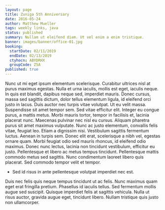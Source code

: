 ```yaml
---
layout: page
title: Zuniga 5th Anniversary
date: 2016-05-24
author: Matthew Mueller
tags: weekly links, java
status: published
summary: Nullam ut eleifend diam. Ut vel enim a enim tristique.
banner: images/banner/office-01.jpg
booking:
  startDate: 02/11/2019
  endDate: 02/13/2019
  ctyhocn: ABYDRHX
  groupCode: Z5A
published: true
---
```

Nunc ut mi eget ipsum elementum scelerisque. Curabitur ultrices nisl at purus maximus egestas. Nulla et urna iaculis, mollis est eget, iaculis neque. In quis est blandit, dapibus neque sed, imperdiet mauris. Donec cursus, massa sed sagittis dictum, dolor tellus elementum ligula, id eleifend orci justo in lacus. Duis auctor nec turpis vitae volutpat. Ut eu velit massa. Suspendisse sit amet tempor sem. Sed vitae efficitur elit. Integer eu congue purus, a mattis metus. Morbi mauris tortor, tempor in facilisis et, lacinia placerat nunc. Maecenas pulvinar nec nisl eu cursus. Aliquam pharetra purus sit amet maximus vulputate. Nunc ac justo elementum, convallis felis vitae, feugiat leo.
Etiam a dignissim nisi. Vestibulum sagittis fermentum luctus. Aenean in turpis sem. Donec elit erat, scelerisque a nibh vel, egestas ornare quam. Morbi feugiat odio sed mauris rhoncus, id eleifend odio maximus. Donec nunc lectus, lacinia non tincidunt vestibulum, efficitur eu justo. Pellentesque et libero ac metus tempus tincidunt. Pellentesque mattis commodo metus sed sagittis. Nunc condimentum laoreet libero quis placerat. Sed commodo tempor velit et tempor.

* Sed id risus in ante pellentesque volutpat imperdiet nec est.

Duis nec felis quis neque tempus tincidunt ut ac felis. Nunc maximus quam eget erat fringilla pretium. Phasellus id iaculis tellus. Sed fermentum mollis augue sed suscipit. Quisque imperdiet felis at sagittis vehicula. Nulla ut risus auctor, gravida augue eget, tincidunt libero. Nullam tristique quis justo non ullamcorper.
